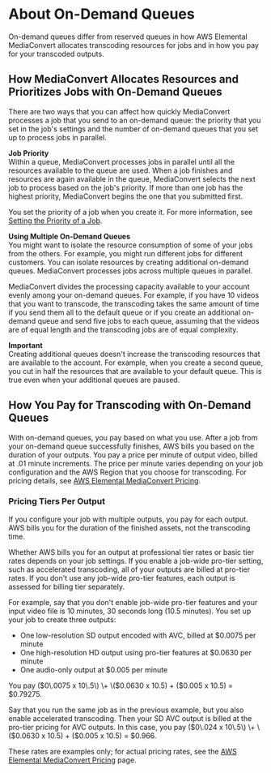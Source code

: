 # About On\-Demand Queues<a name="about-on-demand-queues"></a>

On\-demand queues differ from reserved queues in how AWS Elemental MediaConvert allocates transcoding resources for jobs and in how you pay for your transcoded outputs\.

## How MediaConvert Allocates Resources and Prioritizes Jobs with On\-Demand Queues<a name="about-resource-allocation-and-job-prioritization"></a>

There are two ways that you can affect how quickly MediaConvert processes a job that you send to an on\-demand queue: the priority that you set in the job's settings and the number of on\-demand queues that you set up to process jobs in parallel\.

**Job Priority**  
Within a queue, MediaConvert processes jobs in parallel until all the resources available to the queue are used\. When a job finishes and resources are again available in the queue, MediaConvert selects the next job to process based on the job's priority\. If more than one job has the highest priority, MediaConvert begins the one that you submitted first\. 

You set the priority of a job when you create it\. For more information, see [Setting the Priority of a Job](setting-the-priority-of-a-job.md)\.

**Using Multiple On\-Demand Queues**  
You might want to isolate the resource consumption of some of your jobs from the others\. For example, you might run different jobs for different customers\. You can isolate resources by creating additional on\-demand queues\. MediaConvert processes jobs across multiple queues in parallel\.

MediaConvert divides the processing capacity available to your account evenly among your on\-demand queues\. For example, if you have 10 videos that you want to transcode, the transcoding takes the same amount of time if you send them all to the default queue or if you create an additional on\-demand queue and send five jobs to each queue, assuming that the videos are of equal length and the transcoding jobs are of equal complexity\.

**Important**  
Creating additional queues doesn't increase the transcoding resources that are available to the account\. For example, when you create a second queue, you cut in half the resources that are available to your default queue\. This is true even when your additional queues are paused\.

## How You Pay for Transcoding with On\-Demand Queues<a name="how-you-pay-for-on-demand-queues"></a>

With on\-demand queues, you pay based on what you use\. After a job from your on\-demand queue successfully finishes, AWS bills you based on the duration of your outputs\. You pay a price per minute of output video, billed at \.01 minute increments\. The price per minute varies depending on your job configuration and the AWS Region that you choose for transcoding\. For pricing details, see [AWS Elemental MediaConvert Pricing](https://aws.amazon.com/mediaconvert/pricing/)\.

### Pricing Tiers Per Output<a name="pricing-per-output"></a>

If you configure your job with multiple outputs, you pay for each output\. AWS bills you for the duration of the finished assets, not the transcoding time\.

Whether AWS bills you for an output at professional tier rates or basic tier rates depends on your job settings\. If you enable a job\-wide pro\-tier setting, such as accelerated transcoding, all of your outputs are billed at pro\-tier rates\. If you don't use any job\-wide pro\-tier features, each output is assessed for billing tier separately\.

For example, say that you don't enable job\-wide pro\-tier features and your input video file is 10 minutes, 30 seconds long \(10\.5 minutes\)\. You set up your job to create three outputs: 
+ One low\-resolution SD output encoded with AVC, billed at $0\.0075 per minute
+ One high\-resolution HD output using pro\-tier features at $0\.0630 per minute
+ One audio\-only output at $0\.005 per minute

You pay \($0\.0075 x 10\.5\) \+ \($0\.0630 x 10\.5\) \+ \($0\.005 x 10\.5\) = $0\.79275\.

Say that you run the same job as in the previous example, but you also enable accelerated transcoding\. Then your SD AVC output is billed at the pro\-tier pricing for AVC outputs\. In this case, you pay \($0\.024 x 10\.5\) \+ \($0\.0630 x 10\.5\) \+ \($0\.005 x 10\.5\) = $0\.966\.

These rates are examples only; for actual pricing rates, see the [AWS Elemental MediaConvert Pricing](https://aws.amazon.com/mediaconvert/pricing/) page\.